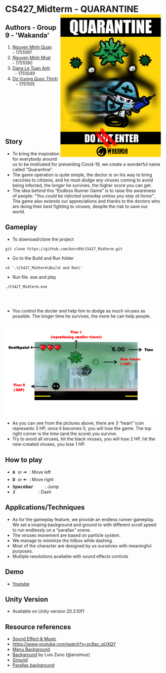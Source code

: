 # CS427_Midterm - QUARANTINE <img src="https://github.com/born99/CS427_Midterm/blob/master/Poster.png" width="325" align="right">
## Authors - Group 9 - 'Wakanda'
 1. [Nguyen Minh Quan](https://github.com/zxquan123) &emsp;&ensp; - 1751097     
 2. [Nguyen Minh Nhat](https://github.com/born99) &emsp;&ensp;&nbsp; - 1751090
 3. [Dang Le Tuan Anh](https://github.com/dangletuananh69) &emsp;&ensp;&ensp;&nbsp; - 1751049
 4. [Do Vuong Quoc Thinh](https://github.com/dvqthinh25111999) &ensp; - 1751105
 <br /><br /><br />
<br /><br /><br />
<br /><br /><br />






## Story
* To bring the inspiration for everybody around us to be motivated for preventing Covid-19, we create a wonderful name called “Quarantine”. 
* The game operation is quite simple, the doctor is on his way to bring vaccines to citizens, and he must dodge any viruses coming to avoid being infected, the longer he survives, the higher score you can get. 
* The idea behind this “Endless Runner Game” is to raise the awareness of people: _“You could be infected someday unless you stay at home”_. The game also extends our appreciations and thanks to the doctors who are doing their best fighting to viruses, despite the risk to save our world.

## Gameplay

* To downoad/clone the project
```
git clone https://github.com/born99/CS427_Midterm.git
```
* Go to the Build and Run folder
```
cd '.\CS427_Midterm\Build and Run\'
```
* Run file .exe and play
```
./CS427_Midterm.exe
```
<br /><br />
* You control the docter and help him to dodge as much viruses as possible. The longer time he survives, the more he can help people.
<br />
<img src="https://github.com/born99/CS427_Midterm/blob/master/Gameplay.png" width="960" align="center">

* As you can see from the pictures above, there are 3 “heart” icon represents 3 HP, once it becomes 0, you will lose the game.
The top right corner is the time (and the score) you survive.
* Try to avoid all viruses, hit the black viruses, you will lose 2 HP, hit the new-created viruses, you lose 1 HP.


## How to play
* <kbd> **A** </kbd> or <kbd> **🠦** </kbd>   : Move left
* <kbd> **D** </kbd> or <kbd> **🠤** </kbd>     : Move right
* <kbd>	**Spacebar** </kbd>&emsp;&nbsp;&ensp;        : Jump
* <kbd> **J** </kbd>&emsp;&emsp;&emsp;&emsp;&ensp;   : Dash

## Applications/Techniques
* As for the gameplay feature, we provide an endless runner gameplay. We set a looping background and ground to with different scroll speed to run endlessly on a “parallax” scene.
* The viruses movement are based on particle system.
* We manage to minimize the hitbox while dashing.
* Most of the character are designed by us ourselves with meaningful purposes.
* Multiple resolutions available with sound effects controls

## Demo 
* [Youtube](https://www.youtube.com/watch?v=jn3pMAl4tV0)

## Unity Version
* Available on Unity version 20.3.10f1

## Resource references
* [Sound Effect & Music](https://freesound.org/) 
* https://www.youtube.com/watch?v=zc8ac_qUXQY
* [Menu Background](https://www.freepik.com/free-vector/silhouette-skyline-illustration_3786396.htm)
* [Background](https://www.patreon.com/ansimuz) by Luis Zuno (@ansimuz)
* [Ground](https://www.pinterest.com/)
* [Parallax background](https://www.youtube.com/watch?v=zit45k6CUMk)
